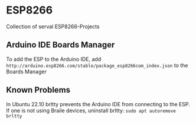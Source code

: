 # ESP8266

Collection of serval ESP8266-Projects

## Arduino IDE Boards Manager

To add the ESP to the Arduino IDE, add `http://arduino.esp8266.com/stable/package_esp8266com_index.json` to the Boards Manager

## Known Problems

In Ubuntu 22.10 brltty prevents the Arduino IDE from connecting to the ESP. If one is not using Braile devices, uninstall brltty:
`sudo apt autoremove brltty`
